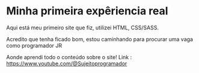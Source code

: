 # Minha primeira expêriencia real
Aqui está meu primeiro site que fiz, utilizei HTML, CSS/SASS.

Acredito que tenha ficado bom, estou caminhando para procurar uma vaga como programador JR



Aonde aprendi todo o conteúdo sobre o site!
Link : https://www.youtube.com/@Sujeitoprogramador
